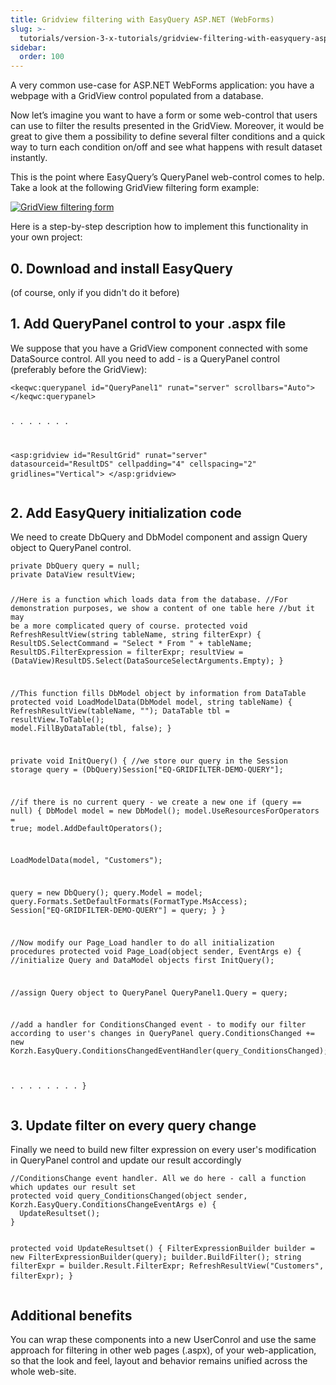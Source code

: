 ```yaml
---
title: Gridview filtering with EasyQuery ASP.NET (WebForms)
slug: >-
  tutorials/version-3-x-tutorials/gridview-filtering-with-easyquery-aspnet-webforms
sidebar:
  order: 100
---
```


<p>A very common use-case for ASP.NET WebForms application: you have a webpage with a GridView control populated from a database.</p>
  <p>Now let’s imagine you want to have a form or some web-control that users can use to filter the results presented in the GridView. Moreover, it would be great to give them a possibility to define several filter conditions and a quick way to turn each condition on/off and see what happens with result dataset instantly.</p>
  <p>This is the point where EasyQuery’s QueryPanel web-control comes to help. Take a look at the following GridView filtering form example:</p>
  <div class="c-center">
  <div class="krh-blog-ss-block">
  <a href="/easyquery/docs/images/eq-grid-filtering01.png" class="fancybox" data-fancybox-group="gallery" title="GridView filtering form">
  <img src="/easyquery/docs/images/eq-grid-filtering01.png" alt="GridView filtering form">
  </a>
  </div>
  </div>
  <p>Here is a step-by-step description how to implement this functionality in your own project:</p>
  <h2>0. Download and install EasyQuery</h2>
  <p>(of course, only if you didn't do it before)</p>
  <h2>1. Add QueryPanel control to your .aspx file</h2>
  <p>We suppose that you have a GridView component connected with some DataSource control. All you need to add - is a QueryPanel control (preferably before the GridView):</p>
  <pre>
<code class="html">&lt;keqwc:querypanel id="QueryPanel1" runat="server" scrollbars="Auto"&gt;
&lt;/keqwc:querypanel&gt;
 
 . . . . . . . 
 
&lt;asp:gridview id="ResultGrid" runat="server" datasourceid="ResultDS" cellpadding="4" cellspacing="2" gridlines="Vertical"&gt;
&lt;/asp:gridview&gt;
</code>
</pre>
  <h2>2. Add EasyQuery initialization code</h2>
  <p>We need to create DbQuery and DbModel component and assign Query object to QueryPanel control.
  </p>
  <pre>
<code class="cs">private DbQuery query = null;
private DataView resultView;
  
//Here is a function which loads data from the database.
//For demonstration purposes, we show a content of one table here
//but it may be a more complicated query of course.
protected void RefreshResultView(string tableName, string filterExpr) {
  ResultDS.SelectCommand = "Select * From " + tableName;
  ResultDS.FilterExpression = filterExpr;
  resultView = (DataView)ResultDS.Select(DataSourceSelectArguments.Empty);
}
 
//This function fills DbModel object by information from DataTable
protected void LoadModelData(DbModel model, string tableName) {
  RefreshResultView(tableName, "");
  DataTable tbl = resultView.ToTable();
  model.FillByDataTable(tbl, false);
}
  
private void InitQuery() {
  //we store our query in the Session storage
  query = (DbQuery)Session["EQ-GRIDFILTER-DEMO-QUERY"];
 
  //if there is no current query - we create a new one
  if (query == null) {
  DbModel model = new DbModel();
  model.UseResourcesForOperators = true;
  model.AddDefaultOperators();
 
  LoadModelData(model, "Customers");
 
  query = new DbQuery();
  query.Model = model;
  query.Formats.SetDefaultFormats(FormatType.MsAccess);
  Session["EQ-GRIDFILTER-DEMO-QUERY"] = query;
  }
}
 
//Now modify our Page_Load handler to do all initialization procedures
protected void Page_Load(object sender, EventArgs e) {
  //initialize Query and DataModel objects first 
  InitQuery();
  
  //assign Query object to QueryPanel
  QueryPanel1.Query = query;
 
  //add a handler for ConditionsChanged event - to modify our filter according to user's changes in QueryPanel
  query.ConditionsChanged += new Korzh.EasyQuery.ConditionsChangedEventHandler(query_ConditionsChanged);
 
  . . . . . . . . 
}
</code>
</pre>
  <h2>3. Update filter on every query change</h2>
  <p>Finally we need to build new filter expression on every user's modification in QueryPanel control and update our result accordingly</p>
  <pre>
<code class="cs">//ConditionsChange event handler. All we do here - call a function which updates our result set
protected void query_ConditionsChanged(object sender, Korzh.EasyQuery.ConditionsChangeEventArgs e) {
  UpdateResultset();
}
 
 
protected void UpdateResultset() {
  FilterExpressionBuilder builder = new FilterExpressionBuilder(query);
  builder.BuildFilter();
  string filterExpr = builder.Result.FilterExpr;
  RefreshResultView("Customers", filterExpr);
}
</code>
</pre>
  <h2>Additional benefits</h2>
  <p>You can wrap these components into a new UserConrol and use the same approach for filtering in other web pages (.aspx), of your web-application, so that the look and feel, layout and behavior remains unified across the whole web-site.</p>
